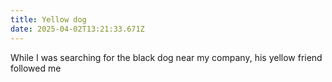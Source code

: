 ```yaml
---
title: Yellow dog
date: 2025-04-02T13:21:33.671Z
---
```


While I was searching for the black dog near my company, his yellow friend followed me
